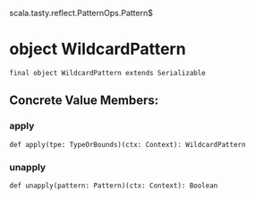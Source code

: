 scala.tasty.reflect.PatternOps.Pattern$
# object WildcardPattern

<pre><code class="language-scala" >final object WildcardPattern extends Serializable</pre></code>
## Concrete Value Members:
### apply
<pre><code class="language-scala" >def apply(tpe: TypeOrBounds)(ctx: Context): WildcardPattern</pre></code>

### unapply
<pre><code class="language-scala" >def unapply(pattern: Pattern)(ctx: Context): Boolean</pre></code>

